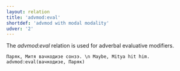 ```yaml
---
layout: relation
title: 'advmod:eval'
shortdef: 'advmod with modal modality'
udver: '2'
---
```


The _advmod:eval_ relation is used for adverbal evaluative modifiers.

~~~ sdparse
Паряк, Митя вачкодизе сонзэ. \n Maybe, Mitya hit him.
advmod:eval(вачкодизе, Паряк)

~~~

<!-- Interlanguage links updated So kvě 14 19:02:56 CEST 2022 -->
